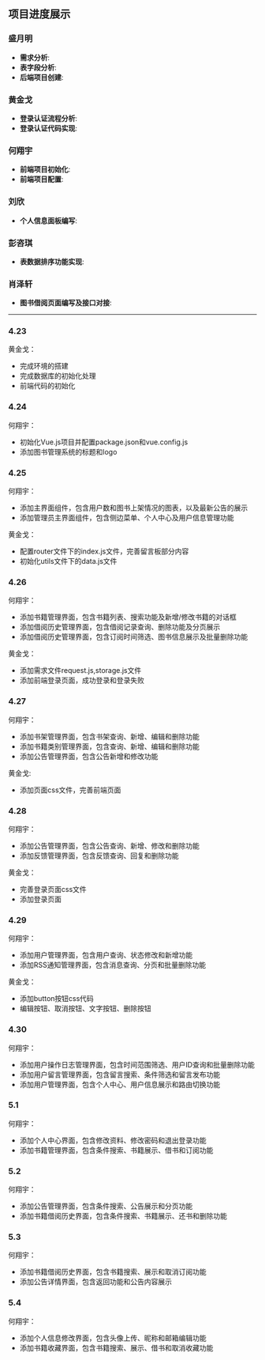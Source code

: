 ## 项目进度展示

### 盛月明
- **需求分析**: 
- **表字段分析**: 
- **后端项目创建**: 

### 黄金戈
- **登录认证流程分析**: 
- **登录认证代码实现**: 

### 何翔宇
- **前端项目初始化**: 
- **前端项目配置**: 

### 刘欣
- **个人信息面板编写**: 

### 彭咨琪
- **表数据排序功能实现**: 

### 肖泽轩
- **图书借阅页面编写及接口对接**: 

---
### 4.23
黄金戈：<br>
- 完成环境的搭建
- 完成数据库的初始化处理
- 前端代码的初始化

### 4.24
何翔宇：<br>
- 初始化Vue.js项目并配置package.json和vue.config.js
- 添加图书管理系统的标题和logo

### 4.25
何翔宇：<br>
- 添加主界面组件，包含用户数和图书上架情况的图表，以及最新公告的展示
- 添加管理员主界面组件，包含侧边菜单、个人中心及用户信息管理功能

黄金戈：<br>
- 配置router文件下的index.js文件，完善留言板部分内容
- 初始化utils文件下的data.js文件

### 4.26
何翔宇：<br>
- 添加书籍管理界面，包含书籍列表、搜索功能及新增/修改书籍的对话框
- 添加借阅历史管理界面，包含借阅记录查询、删除功能及分页展示
- 添加借阅历史管理界面，包含订阅时间筛选、图书信息展示及批量删除功能
  
黄金戈：<br>
- 添加需求文件request.js,storage.js文件
- 添加前端登录页面，成功登录和登录失败

### 4.27
何翔宇：<br>
- 添加书架管理界面，包含书架查询、新增、编辑和删除功能
- 添加书籍类别管理界面，包含查询、新增、编辑和删除功能
- 添加公告管理界面，包含公告新增和修改功能

黄金戈: <br>
- 添加页面css文件，完善前端页面


### 4.28
何翔宇：<br>
- 添加公告管理界面，包含公告查询、新增、修改和删除功能
- 添加反馈管理界面，包含反馈查询、回复和删除功能

黄金戈：<br>
- 完善登录页面css文件
- 添加登录页面

### 4.29
何翔宇：<br>
- 添加用户管理界面，包含用户查询、状态修改和新增功能
- 添加RSS通知管理界面，包含消息查询、分页和批量删除功能
  
黄金戈：<br>
- 添加button按钮css代码
- 编辑按钮、取消按钮、文字按钮、删除按钮

### 4.30
何翔宇：<br>
- 添加用户操作日志管理界面，包含时间范围筛选、用户ID查询和批量删除功能
- 添加用户留言管理界面，包含留言搜索、条件筛选和留言发布功能
- 添加用户管理界面，包含个人中心、用户信息展示和路由切换功能

### 5.1
何翔宇：<br>
- 添加个人中心界面，包含修改资料、修改密码和退出登录功能
- 添加书籍管理界面，包含条件搜索、书籍展示、借书和订阅功能

### 5.2
何翔宇：<br>
- 添加公告管理界面，包含条件搜索、公告展示和分页功能
- 添加书籍借阅历史界面，包含条件搜索、书籍展示、还书和删除功能

### 5.3
何翔宇：<br>
- 添加书籍借阅历史界面，包含书籍搜索、展示和取消订阅功能
- 添加公告详情界面，包含返回功能和公告内容展示

### 5.4
何翔宇：<br>
- 添加个人信息修改界面，包含头像上传、昵称和邮箱编辑功能
- 添加书籍收藏界面，包含书籍搜索、展示、借书和取消收藏功能